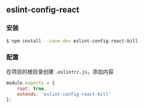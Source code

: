 ## eslint-config-react

### 安装

```bash
$ npm install --save-dev eslint-config-react-bill
```

### 配置

在项目的根目录创建 `.eslintrc.js`，添加内容

```javascript
module.exports = {
    root: true,
    extends: 'eslint-config-react-bill'
};
```
